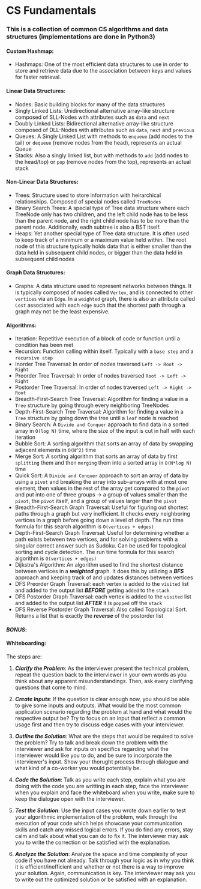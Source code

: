 # CS Fundamentals

### This is a collection of common CS algorithms and data structures (implementations are done in Python3)

#### Custom Hashmap:
- Hashmaps: One of the most efficient data structures to use in order to store and retrieve data due to the association between keys and values for faster retrieval.

#### Linear Data Structures:
- Nodes: Basic building blocks for many of the data structures
- Singly Linked Lists: Unidirectional alternative array-like structure composed of SLL-Nodes with attributes such as `data` and `next`
- Doubly Linked Lists: Bidirectional alternative array-like structure composed of DLL-Nodes with attributes such as `data`, `next` and `previous`
- Queues: A Singly Linked List with methods to `enqueue` (add nodes to the tail) or `dequeue` (remove nodes from the head), represents an actual Queue
- Stacks: Also a singly linked list, but with methods to `add` (add nodes to the head/top) or `pop` (remove nodes from the top), represents an actual stack

#### Non-Linear Data Structures:
- Trees: Structure used to store information with heirarchical relationships. Composed of special nodes called `TreeNodes`
- Binary Search Trees: A special type of Tree data structure where each TreeNode only has two children, and the left child node has to be less than the parent node, and the right child node has to be more than the parent node. Additionally, eadh subtree is also a BST itself.
- Heaps: Yet another special type of Tree data structure. It is often used to keep track of a minimum or a maximum value held within. The root node of this structure typically holds data that is either smaller than the data held in subsequent child nodes, or bigger than the data held in subsequent child nodes

#### Graph Data Structures:
- Graphs: A data structure used to represent networks between things. It is typically composed of nodes called `Vertex`, and is connected to other `vertices` via an `Edge`. In a `weighted` graph, there is also an attribute called `Cost` associated with each `edge` such that the shortest path through a graph may not be the least expensive.

#### Algorithms:
- Iteration: Repetitive execution of a block of code or function until a condition has been met
- Recursion: Function calling within itself. Typically with a `base step` and a `recursive step`
- Inorder Tree Traversal: In order of nodes traversed `Left -> Root -> Right`
- Preorder Tree Traversal: In order of nodes traversed `Root -> Left -> Right`
- Postorder Tree Traversal: In order of nodes traversed `Left -> Right -> Root`
- Breadth-First-Search Tree Traversal: Algorithm for finding a value in a `Tree` structure by going through every neighboring TreeNodes
- Depth-First-Search Tree Traversal: Algorithm for finding a value in a `Tree` structure by going down the tree until a `leaf` node is reached
- Binary Search: A `Divide and Conquer` approach to find data in a sorted array in `O(log N)` time, where the size of the input is cut in half with each iteration
- Bubble Sort: A sorting algorithm that sorts an array of data by swapping adjacent elements in `O(N^2)` time
- Merge Sort: A sorting algorithm that sorts an array of data by first `splitting` them and then `merging` them into a sorted array in `O(N*log N)` time
- Quick Sort: A `Divide and Conquer` approach to sort an array of data by using a `pivot` and breaking the array into sub-arrays with at most one element, then values in the rest of the array get compared to the `pivot` and put into one of three groups -> a group of values smaller than the `pivot`, the `pivot` itself, and a group of values larger than the `pivot`
- Breadth-First-Search Graph Traversal: Useful for figuring out shortest paths through a graph but very inefficient. It checks every neighboring vertices in a graph before going down a level of depth. The run time formula for this search algorithm is `O(vertices + edges)`
- Depth-First-Search Graph Traversal: Useful for determining whether a path exists between two vertices, and for solving problems with a singular correct answer such as Sudoku. Can be used for topological sorting and cycle detection. The run time formula for this search algorithm is `O(vertices + edges)`
- Dijkstra's Algorithm: An algorithm used to find the shortest distance between vertices in a ***weighted*** graph. It does this by utilizing a ***BFS*** approach and keeping track of and updates distances between vertices
- DFS Preorder Graph Traversal: each vertex is added to the `visited` list and added to the output list ***BEFORE*** getting `added` to the `stack`
- DFS Postorder Graph Traversal: each vertex is added to the `visited` list and added to the output list ***AFTER*** it is `popped` off the `stack`
- DFS Reverse Postorder Graph Traversal: Also called Topological Sort. Returns a list that is exactly the ***reverse*** of the postorder list

#### ***BONUS***:
#### Whiteboarding:
The steps are:

1. ***Clarify the Problem***:
As the interviewer present the technical problem, repeat the question back to the interviewer in your own words as you think about any apparent misunderstandings. Then, ask every clarifying questions that come to mind.

2. ***Create Inputs***:
If the question is clear enough now, you should be able to give some inputs and outputs. What would be the most common application scenario regarding the problem at hand and what would the respective output be? Try to focus on an input that reflect a common usage first and then try to discuss edge cases with your interviewer.

3. ***Outline the Solution***:
What are the steps that would be required to solve the problem? Try to talk and break down the problem with the interviewer and ask for inputs on specifics regarding what the interviewer would like you to do, and be sure to incorporate the interviewer's input. Show your thorught process through dialogue and what kind of a co-worker you would potentially be.

4. ***Code the Solution***:
Talk as you write each step, explain what you are doing with the code you are writting in each step, face the interviewer when you explain and face the whiteboard when you write, make sure to keep the dialogue open with the interviewer.

5. ***Test the Solution***:
Use the input cases you wrote down earlier to test your algorithmic implementation of the problem, walk through the execution of your code which helps showcase your communication skills and catch any missed logical errors. If you do find any errors, stay calm and talk about what you can do to fix it. The interviewer may ask you to write the correction or be satisfied with the explanation.

6. ***Analyze the Solution***:
Analyze the space and time complexity of your code if you have not already. Talk through your logic as in why you think it is efficient/inefficient and whether or not there is a way to improve your solution. Again, communication is key. The interviewer may ask you to write out the optimized solution or be satisfied with an explanation.
